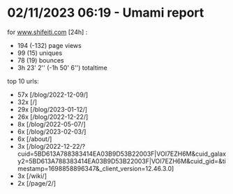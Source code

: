 # 02/11/2023 06:19 - Umami report
for www.shifeiti.com [24h] :

 - 194 (-132) page views
 - 99 (15) uniques
 - 78 (19) bounces
 - 3h 23' 2'' (-1h 50' 6'') totaltime


top 10 urls:
 - 57x [/blog/2022-12-09/]
 - 32x [/]
 - 29x [/blog/2023-01-12/]
 - 26x [/blog/2022-12-22/]
 - 8x [/blog/2022-05-07/]
 - 6x [/blog/2023-02-03/]
 - 6x [/about/]
 - 3x [/blog/2022-12-22/?cuid=5BD613A788383414EA03B9D53B22003F|VOI7EZH6M&cuid_galaxy2=5BD613A788383414EA03B9D53B22003F|VOI7EZH6M&cuid_gid=&timestamp=1698858896347&_client_version=12.46.3.0]
 - 3x [/wiki/]
 - 2x [/page/2/]


